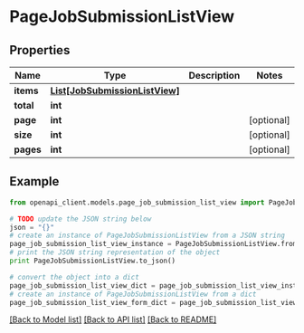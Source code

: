 # PageJobSubmissionListView


## Properties
Name | Type | Description | Notes
------------ | ------------- | ------------- | -------------
**items** | [**List[JobSubmissionListView]**](JobSubmissionListView.md) |  | 
**total** | **int** |  | 
**page** | **int** |  | [optional] 
**size** | **int** |  | [optional] 
**pages** | **int** |  | [optional] 

## Example

```python
from openapi_client.models.page_job_submission_list_view import PageJobSubmissionListView

# TODO update the JSON string below
json = "{}"
# create an instance of PageJobSubmissionListView from a JSON string
page_job_submission_list_view_instance = PageJobSubmissionListView.from_json(json)
# print the JSON string representation of the object
print PageJobSubmissionListView.to_json()

# convert the object into a dict
page_job_submission_list_view_dict = page_job_submission_list_view_instance.to_dict()
# create an instance of PageJobSubmissionListView from a dict
page_job_submission_list_view_form_dict = page_job_submission_list_view.from_dict(page_job_submission_list_view_dict)
```
[[Back to Model list]](../README.md#documentation-for-models) [[Back to API list]](../README.md#documentation-for-api-endpoints) [[Back to README]](../README.md)


